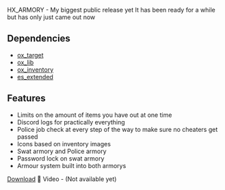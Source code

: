 HX_ARMORY - My biggest public release yet
It has been ready for a while but has only just came out now

## Dependencies
- [ox_target](https://github.com/overextended/ox_target)
- [ox_lib](https://github.com/overextended/ox_lib)
- [ox_inventory](https://github.com/overextended/ox_inventory)
- [es_extended](https://github.com/esx-framework/esx_core) 

## Features
- Limits on the amount of items you have out at one time
- Discord logs for practically everything
- Police job check at every step of the way to make sure no cheaters get passed
- Icons based on inventory images
- Swat armory and Police armory
- Password lock on swat armory
- Armour system built into both armorys

[Download](https://github.com/Haxalott/hx_armory)
:movie_camera: Video - (Not available yet)
